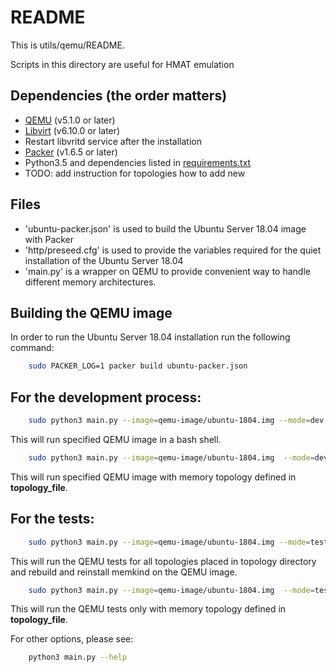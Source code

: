 # README

This is utils/qemu/README.

Scripts in this directory are useful for HMAT emulation

## Dependencies (the order matters)

- [QEMU](https://www.qemu.org/download/#source) (v5.1.0 or later)
- [Libvirt](https://libvirt.org/sources/) (v6.10.0 or later)
- Restart libvritd service after the installation
- [Packer](https://learn.hashicorp.com/tutorials/packer/getting-started-install?in=packer/getting-started) (v1.6.5 or later)
- Python3.5 and dependencies listed in [requirements.txt](https://github.com/memkind/memkind/blob/master/utils/qemu/requirements.txt)
- TODO: add instruction for topologies how to add new

## Files

* 'ubuntu-packer.json' is used to build the Ubuntu Server 18.04 image with Packer
* 'http/preseed.cfg' is used to provide the variables required for the quiet installation of the Ubuntu Server 18.04
* 'main.py' is a wrapper on QEMU to provide convenient way to handle different memory architectures.

## Building the QEMU image

In order to run the Ubuntu Server 18.04 installation run the following command:

```bash
    sudo PACKER_LOG=1 packer build ubuntu-packer.json
```

## For the development process:

```bash
    sudo python3 main.py --image=qemu-image/ubuntu-1804.img --mode=dev --interactive
```
This will run specified QEMU image in a bash shell.

```bash
    sudo python3 main.py --image=qemu-image/ubuntu-1804.img  --mode=dev --topology topology/<topology_file>
```
This will run specified QEMU image with memory topology defined in **topology_file**.

## For the tests:

```bash
    sudo python3 main.py --image=qemu-image/ubuntu-1804.img --mode=test --force_reinstall
```
This will run the QEMU tests for all topologies placed in topology directory and rebuild and reinstall memkind on the QEMU image.

```bash
    sudo python3 main.py --image=qemu-image/ubuntu-1804.img  --mode=test --topology topology/<topology_file>
```
This will run the QEMU tests only with memory topology defined in **topology_file**.

For other options, please see:

```bash
    python3 main.py --help
```
